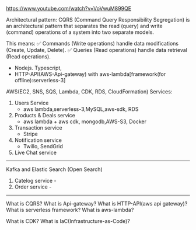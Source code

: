 https://www.youtube.com/watch?v=VoVwuM899QE


Architectural pattern:
CQRS (Command Query Responsibility Segregation) is an architectural pattern that separates the read (query) and write (command) operations of a system into two separate models.

This means:
✅ Commands (Write operations) handle data modifications (Create, Update, Delete).
✅ Queries (Read operations) handle data retrieval (Read operations).


- Nodejs. Typescript,  
- HTTP-API(AWS-Api-gateway) with aws-lambda[framework(for offline):serverless-3]

AWS(EC2, SNS, SQS, Lambda, CDK, RDS, CloudFormation)
Services:
1. Users Service 
   - aws lambda,serverless-3,MySQL,aws-sdk, RDS
2. Products & Deals service
   - aws lambda + aws cdk, mongodb,AWS-S3, Docker
3. Transaction service
   - Stripe 
4. Notification service
    - Twillo, SendGrid
5. Live Chat service 
--- 
Kafka and Elastic Search (Open Search)
1. Catelog service - 
2. Order service -
---

What is CQRS?
What is Api-gateway?
What is HTTP-API(aws api gateway)?
What is serverless framework?
What is aws-lambda?


What is CDK?
What is IaC(Infrastructure-as-Code)?


